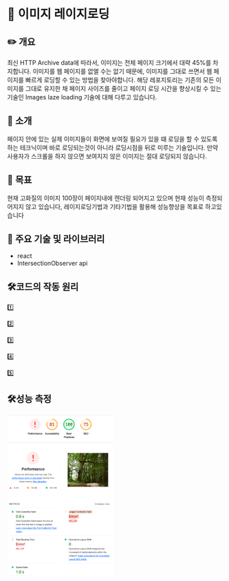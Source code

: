# 🚀 이미지 레이지로딩
## ✏️ 개요
최신 HTTP Archive data에 따라서, 이미지는 전체 페이지 크기에서 대략 45%를 차지합니다. 이미지를 웹 페이지를 없앨 수는 앖기 때문에, 이미지를 그대로 쓰면서 웹 페이지를 빠르게 로딩할 수 있는 방법을 찾아야합니다. 해당 레포지토리는 기존의 모든 이미지를 그대로 유지한 채 페이지 사이즈를 줄이고 페이지 로딩 시간을 향상시킬 수 있는 기술인 Images laze loading 기술에 대해 다루고 있습니다.

## 📌 소개
페이지 안에 있는 실제 이미지들이 화면에 보여질 필요가 있을 떄 로딩을 할 수 있도록 하는 테크닉이며 바로 로딩되는것이 아니라 로딩시점을 뒤로 미루는 기술입니다. 만약 사용자가 스크롤을 하지 않으면 보여지지 않은 이미지는 절대 로딩되지 않습니다.

## 🎯 목표
현재 고화질의 이미지 100장이 페이지내에 렌더링 되어지고 있으며 현재 성능이 측정되어지지 않고 있습니다, 레이지로딩기법과 기타기법을 활용해 성능향상을 목표로 하고있습니다

## 📂 주요 기술 및 라이브러리
- react
- IntersectionObserver api

## 🛠️코드의 작동 원리
1️⃣
  
2️⃣ 
  
3️⃣ 

4️⃣
  
5️⃣ 

## 🛠️성능 측정
<div style="gap: 10px;">
  <img src="./src/assets/readme/개선전.png" alt="개선 전" style="width: 49%" />
</div>
